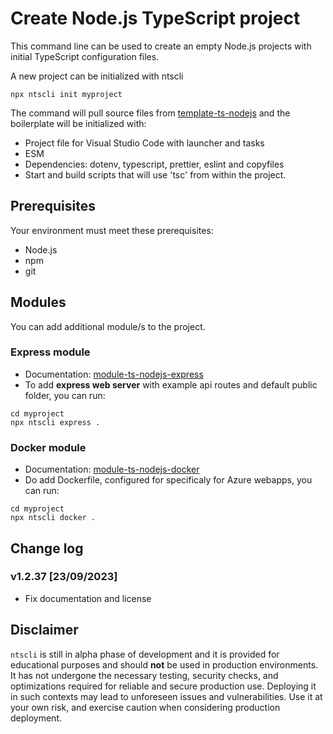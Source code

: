 # Create Node.js TypeScript project

This command line can be used to create an empty Node.js projects with initial TypeScript configuration files.

A new project can be initialized with ntscli
```
npx ntscli init myproject
```

The command will pull source files from [template-ts-nodejs](https://github.com/aljosavister/template-ts-nodejs.git) and the boilerplate will be initialized with:
- Project file for Visual Studio Code with launcher and tasks
- ESM
- Dependencies: dotenv, typescript, prettier, eslint and copyfiles
- Start and build scripts that will use 'tsc' from within the project.

## Prerequisites

Your environment must meet these prerequisites:
- Node.js
- npm
- git

## Modules
You can add additional module/s to the project.

### Express module
- Documentation: [module-ts-nodejs-express](https://github.com/aljosavister/module-ts-nodejs-express)
- To add **express web server** with example api routes and default public folder, you can run:
```
cd myproject
npx ntscli express .
```

### Docker module
- Documentation: [module-ts-nodejs-docker](https://github.com/aljosavister/module-ts-nodejs-docker)
- Do add Dockerfile, configured for specificaly for Azure webapps, you can run:
```
cd myproject
npx ntscli docker .
```

## Change log

### v1.2.37 [23/09/2023]

- Fix documentation and license

## Disclaimer

`ntscli` is still in alpha phase of development and it is provided for educational purposes and should **not** be used in production environments. It has not undergone the necessary testing, security checks, and optimizations required for reliable and secure production use. Deploying it in such contexts may lead to unforeseen issues and vulnerabilities. Use it at your own risk, and exercise caution when considering production deployment.
